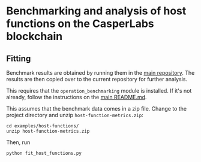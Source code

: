 # Benchmarking and analysis of host functions on the CasperLabs blockchain

## Fitting

Benchmark results are obtained by running them in the [main repository](https://github.com/CasperLabs/CasperLabs/tree/d07ba181503b03f80c4c4f37270dbc35b84b1e2c/execution-engine/engine-tests/src/profiling#host-function-metrics). The results are then copied over to the current repository for further analysis.

This requires that the `operation_benchmarking` module is installed. If it's not already, follow the instructions on the [main README.md](../../README.md).

This assumes that the benchmark data comes in a zip file. Change to the project directory and unzip `host-function-metrics.zip`:

```
cd examples/host-functions/
unzip host-function-metrics.zip
```

Then, run

```
python fit_host_functions.py
```
